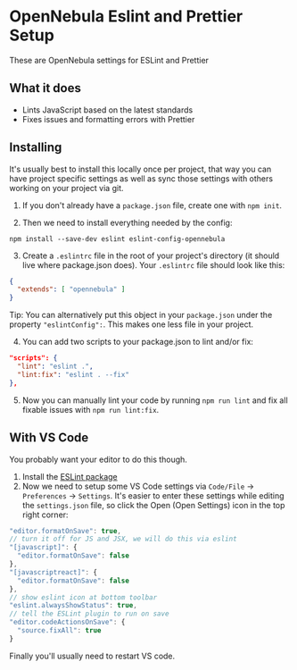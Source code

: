 # OpenNebula Eslint and Prettier Setup
These are OpenNebula settings for ESLint and Prettier

## What it does
* Lints JavaScript based on the latest standards
* Fixes issues and formatting errors with Prettier

## Installing

It's usually best to install this locally once per project, that way you can have project specific settings as well as sync those settings with others working on your project via git.

1. If you don't already have a `package.json` file, create one with `npm init`.

2. Then we need to install everything needed by the config:

```
npm install --save-dev eslint eslint-config-opennebula
```

3. Create a `.eslintrc` file in the root of your project's directory (it should live where package.json does). Your `.eslintrc` file should look like this:

```json
{
  "extends": [ "opennebula" ]
}
```


Tip: You can alternatively put this object in your `package.json` under the property `"eslintConfig":`. This makes one less file in your project.

4. You can add two scripts to your package.json to lint and/or fix:

```json
"scripts": {
  "lint": "eslint .",
  "lint:fix": "eslint . --fix"
},
```

5. Now you can manually lint your code by running `npm run lint` and fix all fixable issues with `npm run lint:fix`.

## With VS Code
You probably want your editor to do this though.

1. Install the [ESLint package](https://marketplace.visualstudio.com/items?itemName=dbaeumer.vscode-eslint)
2. Now we need to setup some VS Code settings via `Code/File` → `Preferences` → `Settings`. It's easier to enter these settings while editing the `settings.json` file, so click the Open (Open Settings) icon in the top right corner:
  ```js
  "editor.formatOnSave": true,
  // turn it off for JS and JSX, we will do this via eslint
  "[javascript]": {
    "editor.formatOnSave": false
  },
  "[javascriptreact]": {
    "editor.formatOnSave": false
  },
  // show eslint icon at bottom toolbar
  "eslint.alwaysShowStatus": true,
  // tell the ESLint plugin to run on save
  "editor.codeActionsOnSave": {
    "source.fixAll": true
  }
  ```

Finally you'll usually need to restart VS code.